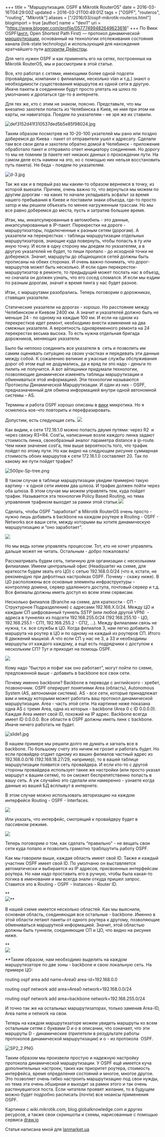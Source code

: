 +++
title = "Маршрутизация. OSPF в Mikrotik RouterOS"
date = 2016-03-16T04:29:00Z
updated = 2016-03-21T00:49:01Z
tags = ["OSPF", "routeros", "routing", "Mikrotik"]
aliases = ["/2016/03/ospf-mikrotik-routeros.html"]
blogimport = true 
[author]
	name = "devi1"
	uri = "https://www.blogger.com/profile/05777499482649623616"
+++
По Вики: OSPF([англ.](https://ru.wikipedia.org/wiki/%D0%90%D0%BD%D0%B3%D0%BB%D0%B8%D0%B9%D1%81%D0%BA%D0%B8%D0%B9_%D1%8F%D0%B7%D1%8B%D0%BA) Open Shortest Path First) — протокол динамической [маршрутизации](https://ru.wikipedia.org/wiki/%D0%9C%D0%B0%D1%80%D1%88%D1%80%D1%83%D1%82%D0%B8%D0%B7%D0%B0%D1%86%D0%B8%D1%8F), основанный на технологии отслеживания состояния канала (link-state technology) и использующий для нахождения кратчайшего пути [алгоритм Дейкстры](https://ru.wikipedia.org/wiki/%D0%90%D0%BB%D0%B3%D0%BE%D1%80%D0%B8%D1%82%D0%BC_%D0%94%D0%B5%D0%B9%D0%BA%D1%81%D1%82%D1%80%D1%8B).

  

Для чего нужен OSPF и как применять его на сетях, построенных на Mikrotik RouterOS, мы и рассмотрим в этой статье.

  

Все, кто работал с сетями, имеющими более одной подсети (провайдеры, компании с филиалами, несколько vlan и т.д.) знают о необходимости существования маршрутов из одной сети в другую. Иначе пакеты в соединении будут просто улетать на шлюз по умолчанию и дропаться где-то в интернете.

  

Для тех же, кто с этим не знаком, поясню. Представьте, что мы внезапно захотели попасть из Челябинска в Киев, не имя при этом ни карты, ни навигатора. Поедем по указателям - не зря же их ставили.

![def3152d41f310537ded5b5e85f98024.jpg](https://lh4.googleusercontent.com/F5Eh9eEahfyDkdhnwrhivSGam5jyPG5uYI0_9HVUff1ZztiYhvmSXKreMtl0jASab8rcarbXt7rohlQ6XlOELIObuzE2sgf3XJcz1dVjkEsdNhqFxQQlN03OgPrsQQ-q08A9EIDz)

Таким образом посмотрев на 10-20-100 укзателей мы рано или поздно доберемся до Киева - пакет от отправителя ушел к адресату. Сделали там все свои дела и захотели обратно домой в Челябинск - приложение обработало пакет и отправило ответ инициатору соединения. Но дорогу то мы не помним (в пакете нет никаких данных о прохождении пути. На самом деле есть намеки на это, но с помощью них нельзя восстановить путь пакета). Не беда - поедем по указателям.

![d-3.jpg](https://lh6.googleusercontent.com/tQFmGwLFRAopzx8624XROXrN7bhII7Hv5peK1S6MJg-zYyzVX8uCImXKNEeiMbEZq8PzP64BXjW318hior-rk-7AMCCyvhyvHfExVjzF8CaiBfyRcMn9XLRP3QLwY5YB1TEtJ02y)

Так же как и в первый раз мы каким-то образом вернемся в точку, из которой выехали. Причем, очень важно то, что вернуться мы можем по другим дорогам - на каких то начали укладывать асфальт за время нашего пребывания в Киеве и поставили знаки объезда, где-то просто затор и мы решили объехать по менее нагруженным трассам. Но мы все равно доберемся до места, пусть и затратив большее время.

  

Итак, мы, инкапсулированные в автомобиль - это данные, инкапсулированные в IP-пакет. Перекрестки на дороге - маршрутизаторы, подключенные к разным сетям (дорогам). А указатели на перекрестках - таблицы маршрутизации отдельных маршрутизаторов, знающие куда повернуть, чтобы попасть в ту или иную точку. И если в одну сторону мы доедем по указателям, а в другую указателей не будет, то пиши пропало - до исходной точки не доберемся. Значит, маршруты до общающихся сетей должны быть прописаны на обеих сторонах. И очень важно понимать, что дорог-маршрутов может быть несколько. И если один перекресток-маршрутизатор в ремонте, то предыдущий может послать нас в объезд, но сначала он должен узнать, что его сосед сломался. И если мы ездим по разным дорогам, значит и время пинга у нас будет разное.

  

Итак, с маршрутами разобрались. Теперь поговорим о дорожниках, ставящих указатели.

  

Статические указатели на дорогах - хорошо. Но расстояние между Челябинском и Киевом 2400 км. А значит и указателей должно быть не меньше 24 - по одному на каждые 100 км. И если на одном из перекрестков идет ремонт, необходимо внести изменения на два смежных указателя. А вероятность одновременного ремонта на 24 перекрестах весьма высока. То есть нужна отдельная бригада дорожников, меняющих указатели.

  

Было бы неплохо соединить все указатели в  сеть и позволить им самим оценивать ситуацию на своих участках и передевать эти данные между собой. К сожалению великие и ужасные службы обслуживания дорог об этом ещё не додумались, да и вряд ли это надо - деньги то пилить не получится. А вот айтишники придумали технологии, позволяющие динамически изменять таблицы маршрутизации и обмениваться этой информацией. Эти технологии называются Протоколы Динамической Маршрутизации. И один из них - OSPF, предназначенный для обмена информацией внутри одной автономной системы - AS.

  

Термины и работа OSPF хорошо описаны в [вики](http://wiki.mikrotik.com/wiki/Russian/OSPF) микротика. Но я осмелюсь кое-что повторить и перефразировать.

Допустим, есть следующая сеть. ![](https://lh6.googleusercontent.com/Q0CaTrRk9W1S6bXYtFGMLX-1KENf7wtZh1BBytzRgZ7TAPOMOeoVL1l5JflulsS-wd4Tn0TSyWJTnMU5CbMn6vNTm7WcjaT3UNcQ5qR81q1WWux93yFebG2_NEzY_xzP9pss9jSv)

Как видим, к сети 172.16.1.0 можно попасть двумя путями: через R2  и через связку R3+R4. Cost’ы, написанные возле каждого линка задают стоимость линка, своеобразный аналог параметра distance в ip-route. Чем ниже значение cost’а, тем выше вероятность того, что трафик пойдет по этому пути. Но как видно на следующем рисунке суммарная стоимость обоих маршрутов к сети 172.16.1.0 составляет 20. Так по какому же пути пойдет трафик?

![500px-Sp-tree.png](https://lh5.googleusercontent.com/bmVkOn8ug3_iwz5CxX4V4pG6rBUV1PWEuUribhRBcgrH74XIYw5EHkzpYJqACPQMg-KBcT64yNIWlEyZU5SYquXmkMeA-nHSeA0w_tyf979IeeesldHJMF9lzXa1-QlPp2X5zwSU)

В таком случае в таблице маршрутизации увидим примерно такую картину - к одной сети имеем два шлюза. И трафик должен пойти через оба шлюза. В этом случае мы можем управлять тем, куда пойдет трафик. Называется эта технология Policy Based Routing, но тема управления трафиком выходит за рамки этой статьи.![](https://lh3.googleusercontent.com/cPf0vHU_4mm0j9dMGH-8CTmKI2qRy-GNCPey8D9iRfSxONlpmF22xGA7TAXM7mZKow9vvgxKjRqZAisabPYkuvxpVk1mOZBkj7u9_ClxXR3mbWAvz9KvToxnZvgAjNo3urv-u3u5)

Сделать, чтобы OSPF “заработал” в Mikrotik RouterOS очень просто - нужно лишь добавить в backbone на каждом роутере в Routing - OSPF - Networks все ваши сети, между которыми вы хотите динамическую маршрутизацию и “оно заработает”.

![](https://lh5.googleusercontent.com/W5tJB4H6ueSTcer4mrd4rJHO8PN88T9yB7QAmCn964Ox3AA1TAvfdoJWC_2D95G9EyJiIB3xgU4yLIfaVxVJzB_BYiqS_wqiBj3RWsbJUvIjxCVuAQm8yioPpvVkcZd-xl83plBW)

  

Но мы ведь хотим управлять процессом. Тот, кто не хочет управлять дальше может не читать. Остальным - добро пожаловать!

  

Рассматривать будем сеть, типичную для организации с несколькими филиалами. Имеем центральный офис (Headquarter на схеме, для краткости будем звать его ЦО) с сетью 192.168.0.0/24 (что я, кстати, не рекомендую при дефолтных настройках OSPF. Почему - скажу ниже). В ЦО расположены все основные элементы инфраструктуры - контроллер домена, сервер удаленного доступа, почтовый сервер и т.д. Все филиалы должны иметь доступ ко всем этим сервисам.

  

Несколько филиалов (Branche на схеме, для краткости - СП - Структурное Подразделение) с адресами 192.168.X.0/24. Между ЦО и каждым СП шифрованный туннель SSTP (или любой другой VPN)  - адреса в туннелях из подсети 192.168.255.0/24 (192.168.255.10 - ЦО, 192.168.255.1 - СП1, 192.168.255.2 - СП2, ...). Между филиалами связь не нужна, т.к. все службы в ЦО. Когда филиалов 3, нам легко добавить 3 маршрута на роутер в ЦО и по одному на каждый из роутеров СП. Итого 6 движений мышкой. А что если СП у нас не 3, а 33 и необходимы маршруты от каждого каждому, а ещё есть подрядчики с доступом к нескольким СП? Тут и приходит на помощь OSPF.

  

![](https://lh3.googleusercontent.com/A4EHiSGPUqDZ1beS7QFD_l8GnvOMSDr28Oab4DtlwqjYgAnJnul5ex94nxPd8Oo5VTfozCLRWL5rDpuoBqu-cGa96rbHFJ5rVWErypF0U47M0nosNtbR13u7fKObO6hDsM_zH9_Q)

  

Кому надо “быстро и пофиг как оно работает”, могут пойти по схеме, предложенной выше - добавить в backbone все свои сети.

  

Почему именно backbone? Backbone в переводе с английского - хребет, позвоночник. OSPF оперирует понятиями Area (область), Autonomous System (AS, автономная система). AS - все сети, которые принадлежат вам и между которыми может работать ваш протокол динамической маршрутизации. Area - часть этой сети. На картинке ниже показана одна AS с тремя Area, одна из которых - backbone (Area 0 с ID 0.0.0.0). Каждая Area имеет свой ID, похожий на IP адрес. Backbone всегда имеет ID 0.0.0.0. Все области в OSPF должны иметь линк с backbone. Иначе ничего работать не будет.

![slide1.jpg](https://lh5.googleusercontent.com/noQfSLYZJlp7I4vlDy913kNgc-vs9hD_313y347vX9boBeYaguiXos_05VsWs5ZHV7dy_yobuAfGRXz5j0rmZRn6PtC7QXAQjeEYvCFegbTPsQsV53QdX7iZiVh6s16wfzy_kSAR)

  

В нашем примере мы решили долго не думать и загнать все в backbone. По большому счету это ничем не грозит и работать будет. Но если провайдер отдает одному из ваших филиалов частный адрес из 192.168.0.0/16 (192.168.18.27/29, например), то в вашей таблице маршрутизации появится сеть провайдера. И если кто-то с другой стороны провайдера использует такие же настройки (или просто указал маршрут к вашим сетям), то он сможет беспрепятственно попасть в вашу сеть. А уж случайно это сделали или намеренно - узнаете когда данные из вашей БД всплывут в интернете.

  

В этом случае можно использовать авторизацию на каждом интерфейсе Routing - OSPF - Interfaces.

![](https://lh3.googleusercontent.com/0ZY3n6YzZay2C5Nq2zlFrSy2N5P2Ba1qVBITR-vhPNGXNFO9jGb8A_Fn-Gopw3kGGOJSjBJtOIeRQncruQsdVP5dS1DM7hAiI0C5Th_gVMj_vCbJwISiCYp9jk1rYpJOF7CR3_oT)

Или указать, что интерфейс, смотрящий к провайдеру будет в пассивном режиме.

![](https://lh6.googleusercontent.com/bqn9Fg0NfnLC6J6NQJhxY2_2xeCexwJS6nI_sZQ6b9g52FPIPQLb_eUVTjPpjDdCR-u9dc_EAzvcXWycFryBGx0Z0TxeIdur9yqXKwHJ2fezwSXPC05T6x8rhqFcQ5zwrRjLzjuL)

  

Теперь поговорим о том, как сделать “правильно” - не вещать свои сети куда попало и позволить грамотно траблшутить работу OSPF.

Как мы говорили выше, каждая область имеет свой ID. Также и каждый участник OSPF имеет свой ID. По умолчаню он выставляется автоматически и выбирается из IP адресов, присвоенных интерфейсам роутера. Но нам надо проставить его в ручную, чтобы была какая-то логика в именовании и мы всегда знали откуда пришел запрос. Ставится это в Routing - OSPF - Instances - Router ID.

**  
![](https://lh3.googleusercontent.com/3ug33SNyG9U33zD4xO45a-ls1VyNV2fWqUIYD9-5S-ct9hyhQY1sxfbyEpj6jMi6j3EZHluf2DFQZZ1KdKidP11l8yU0IpYDRAFenDdhm3YqsB6GvxQ9xCClTdOCCHwk0skL5jkE)**  

В нашей схеме имеется несколько областей. Как мы выяснили, основная область, соединяющая все остальные - backbone. Именно в этой области летают пакеты от одного роутера к другому, позволяющие обмениваться маршрутной информацией. Значит, этой областью должны быть туннели, соединяющие СП и ЦО, что видно на рисунке ниже.

**  
![](https://lh6.googleusercontent.com/j13-MMPzbhY3dwDuC5rI7bqBm3Ez29U7L1FQvt_6EOe_ilDLeHRQZjCSdv_4V3gvuu1HI2Gp1nPJQXvwo1BdNfAyGY54UuPKVrrddn02edY4ujtxo6JP_62BFilwX_OxIek0aMvF)  
  
**Таким образом, нам необходимо выделить на каждом маршрутизаторе по две зоны - backbone и свою локальную сеть. На примере ЦО:  

routing ospf area add name=Area0 area-id=192.168.0.0

routing ospf network add area=Area0 network=192.168.0.0/24

routing ospf network add area=backbone network=192.168.255.0/24

  

И точно так же на остальных маршрутизаторах, только заменив Area-ID, Area name и network на свои.

  

Теперь на каждом маршрутизаторе можем увидеть маршруты ко всем остальным сетям с буквами D и o в описании, что означает, что эти маршруты D - динамические (прилетели в резудльтате работы протоколов динамической маршрутизации) и o - из протокола  OSPF.

![SP2_2.PNG](https://lh3.googleusercontent.com/Xm1gPou5DGykhpHT6MdJ0us-DNZZ6t6IcJFQ9kHarSsHnTdxZwMZ2d08NH-88YVkkEPuHa9Phewkbnc_NtnRJkLme77h2QSFWpJ71ESJ0IGyDNQM1isavubZvUDR9Dy_6c_rNyR8)

Таким образом мы произвели простую и надежную настройку протокола динамической маршрутизации. У OSPF ещё имеется куча дополнительных настроек, таких как приоритет роутера, стоимость интерфейса, время определения состояний и многое, многое другое. Это позволяет очень гибко настроить маршрутизацию под свои нужды, но тема эта очень обширная и выходит за рамки этого и так очень растянувшегося поста. Если читатели проявят желание, то в будущем можно будет подробно расписать (почти) все нюансы применения OSPF.

  
  

Картинки с wiki.mikrotik.com, blog.globalknowledge.com и других ресурсов, а также свои скриншоты и схемы, нарисованные с помощью сервиса [draw.io](https://www.draw.io/)

  

  

Статья написана мной для [lanmarket.ua](http://lanmarket.ua/stats/protokol-dinamicheskoy-marshrutizacii-OSPF)